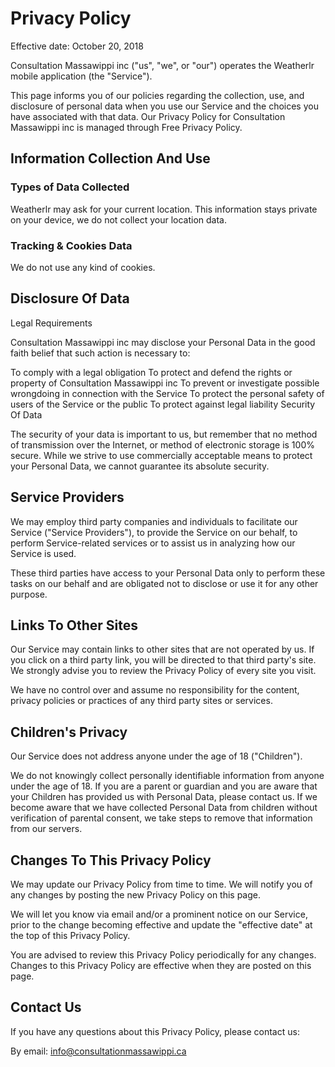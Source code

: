 # Privacy Policy

Effective date: October 20, 2018

Consultation Massawippi inc ("us", "we", or "our") operates the Weatherlr mobile application (the "Service").

This page informs you of our policies regarding the collection, use, and disclosure of personal data when you use our Service and the choices you have associated with that data. Our Privacy Policy for Consultation Massawippi inc is managed through Free Privacy Policy.

## Information Collection And Use

### Types of Data Collected

Weatherlr may ask for your current location. This information stays private on your device, we do not collect your location data.

### Tracking & Cookies Data

We do not use any kind of cookies.

## Disclosure Of Data

Legal Requirements

Consultation Massawippi inc may disclose your Personal Data in the good faith belief that such action is necessary to:

To comply with a legal obligation
To protect and defend the rights or property of Consultation Massawippi inc
To prevent or investigate possible wrongdoing in connection with the Service
To protect the personal safety of users of the Service or the public
To protect against legal liability
Security Of Data

The security of your data is important to us, but remember that no method of transmission over the Internet, or method of electronic storage is 100% secure. While we strive to use commercially acceptable means to protect your Personal Data, we cannot guarantee its absolute security.

## Service Providers

We may employ third party companies and individuals to facilitate our Service ("Service Providers"), to provide the Service on our behalf, to perform Service-related services or to assist us in analyzing how our Service is used.

These third parties have access to your Personal Data only to perform these tasks on our behalf and are obligated not to disclose or use it for any other purpose.

## Links To Other Sites

Our Service may contain links to other sites that are not operated by us. If you click on a third party link, you will be directed to that third party's site. We strongly advise you to review the Privacy Policy of every site you visit.

We have no control over and assume no responsibility for the content, privacy policies or practices of any third party sites or services.

## Children's Privacy

Our Service does not address anyone under the age of 18 ("Children").

We do not knowingly collect personally identifiable information from anyone under the age of 18. If you are a parent or guardian and you are aware that your Children has provided us with Personal Data, please contact us. If we become aware that we have collected Personal Data from children without verification of parental consent, we take steps to remove that information from our servers.

## Changes To This Privacy Policy

We may update our Privacy Policy from time to time. We will notify you of any changes by posting the new Privacy Policy on this page.

We will let you know via email and/or a prominent notice on our Service, prior to the change becoming effective and update the "effective date" at the top of this Privacy Policy.

You are advised to review this Privacy Policy periodically for any changes. Changes to this Privacy Policy are effective when they are posted on this page.

## Contact Us

If you have any questions about this Privacy Policy, please contact us:

By email: info@consultationmassawippi.ca